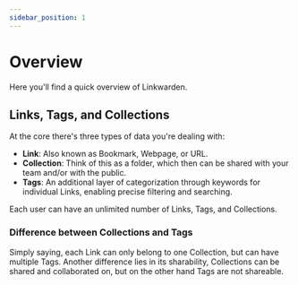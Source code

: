 ```yaml
---
sidebar_position: 1
---
```


# Overview

Here you'll find a quick overview of Linkwarden.

## Links, Tags, and Collections

At the core there's three types of data you're dealing with:

- **Link**: Also known as Bookmark, Webpage, or URL.
- **Collection**: Think of this as a folder, which then can be shared with your team and/or with the public.
- **Tags**: An additional layer of categorization through keywords for individual Links, enabling precise filtering and searching.

Each user can have an unlimited number of Links, Tags, and Collections.

### Difference between Collections and Tags

Simply saying, each Link can only belong to one Collection, but can have multiple Tags. Another difference lies in its sharability, Collections can be shared and collaborated on, but on the other hand Tags are not shareable.

<!-- ### What data will each Link hold?

Each Link consists the following data:

| Name          | Necessity     | Additional Info                  |
| ------------- | ------------- | -------------------------------- |
| Address (URL) | Required      | The address of the website.      |
| Collection    | Required      | Default: Unorganized             |
| Tags          | Optional      |                                  |
| Name          | Optional      |                                  |
| Description   | Optional      | Default: Autogenerated           |
| Is Pinned     | Optional      | Indicates if the Link is pinned. |
| Screenshot    | Autogenerated | Will be autogenerated.           |
| PDF           | Autogenerated | Will be autogenerated.           | -->
